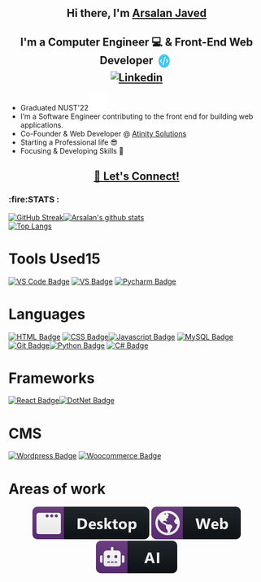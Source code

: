
<h2 align="center">
  Hi there, I'm <a href="https://arsalan40.github.io/ArsalanJaved/" >Arsalan Javed</a>
  </h2>
<h2 align="center">
I'm a Computer Engineer 💻 & Front-End Web Developer <img src="Images/dev.png" target="_blank" width="35" height="35" align="center">
<br> <div> <a href="https://www.linkedin.com/in/arsalan-javed40/"><img align="center" alt="Linkedin" src="https://user-images.githubusercontent.com/40695548/156189387-4a94d172-b291-4e04-8521-59736c14354d.png" width="40px"/></a></div>
</div>

</h2> 
  <ul>
  <li> Graduated NUST'22 <img src="Images/Graduate-Hat.png" width="35" height="35"/></li>
  <li>I’m a Software Engineer contributing to the front end for building web applications.</li>
  <li>Co-Founder & Web Developer @ <a href="https://www.linkedin.com/company/atinity-sol/">Atinity Solutions</a>
  <li>Starting a Professional life &#128526</li>
  <li>Focusing & Developing Skills &#127919</li>
</ul>
<h2 align="center">
  <a href="https://linktr.ee/arsalanjaved" target="_blank" alt="Arsalan Javed">🤝 Let's Connect!</a>
</h2>
  <h3>:fire:STATS :</h3>   
 
 [![GitHub Streak](http://github-readme-streak-stats.herokuapp.com?user=Arsalan40&theme=dark&background=000000)]()[![Arsalan's github stats](https://github-readme-stats.vercel.app/api?username=Arsalan40&theme=github_dark)]()<br>[![Top Langs](https://github-readme-stats.vercel.app/api/top-langs/?username=Arsalan40&layout=compact&theme=dracula&langs_count=15)]()

# Tools Used15
[![VS Code Badge](https://img.shields.io/badge/-Visual_Studio_Code-0078d7?style=for-the-badge&labelColor=black&logo=visualstudiocode&logoColor=0078d7)](#)
[![VS Badge](https://img.shields.io/badge/-Visual_Studio-7f00ff?style=for-the-badge&labelColor=black&logo=visualstudio&logoColor=7f00ff)](#)
[![Pycharm Badge](https://img.shields.io/badge/-Pycharm-D6E865?style=for-the-badge&labelColor=black&logo=pycharm&logoColor=D6E865)](#)
   # Languages
   [![HTML Badge](https://img.shields.io/badge/-HTML-E34F26?style=for-the-badge&labelColor=black&logo=HTML5&logoColor=E34F26)](#) [![CSS Badge](https://img.shields.io/badge/-CSS-1572B6?style=for-the-badge&labelColor=black&logo=CSS3&logoColor=1572B6)](#)[![Javascript Badge](https://img.shields.io/badge/-JavaScript-f0db4f?style=for-the-badge&labelColor=black&logo=javascript&logoColor=f0db4f)](#)
[![MySQL Badge](https://img.shields.io/badge/-MySql-00758f?style=for-the-badge&labelColor=black&logo=MySQL&logoColor=f29111)](#) [![Git Badge](https://img.shields.io/badge/-Git-F05032?style=for-the-badge&labelColor=black&logo=Git&logoColor=F05032)](#)[![Python Badge](https://img.shields.io/badge/-Python-3776ab?style=for-the-badge&labelColor=black&logo=python&logoColor=ffd343)](#)
[![C# Badge](https://img.shields.io/badge/-Csharp-A020F0?style=for-the-badge&labelColor=black&logo=Csharp&logoColor=A020F0)](#)

  # Frameworks
  [![React Badge](https://img.shields.io/badge/-React-61DBFB?style=for-the-badge&labelColor=black&logo=react&logoColor=61DBFB)](#)[![DotNet Badge](https://img.shields.io/badge/-DotNet-512bd4?style=for-the-badge&labelColor=black&logo=dotnet&logoColor=512bd4)](#)
 
  # CMS
  [![Wordpress Badge](https://img.shields.io/badge/-Wordpress-21759b?style=for-the-badge&labelColor=black&logo=Wordpress&logoColor=21759b)](#)
  [![Woocommerce Badge](https://img.shields.io/badge/-Woocommerce-96588a?style=for-the-badge&labelColor=black&logo=Woocommerce&logoColor=96588a)](#)

  # Areas of work
<p align="center">
<a>
    <img src="https://github.com/MikeCodesDotNET/ColoredBadges/raw/master/svg/dev/misc/desktop.svg" alt="example badge" style="vertical-align:top margin:6px 4px">
  </a>
<a>
    <img src="https://github.com/MikeCodesDotNET/ColoredBadges/blob/master/svg/dev/misc/web.svg" alt="example badge" style="vertical-align:top margin:6px 4px">
  </a>
  <a>
    <img src="https://github.com/MikeCodesDotNET/ColoredBadges/blob/master/svg/dev/misc/ai.svg" alt="example badge" style="vertical-align:top margin:6px 4px">
  </a>
  </p>


